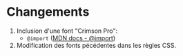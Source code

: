 # Changements

 1. Inclusion d'une font "Crimson Pro":
    - `@import` ([MDN docs - @import](https://developer.mozilla.org/fr/docs/Web/CSS/@import))
 2. Modification des fonts pécédentes dans les règles CSS.
   
 